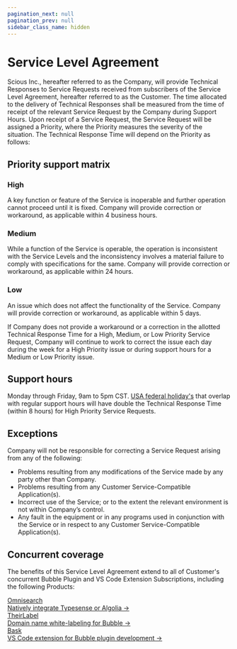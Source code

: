 ```yaml
---
pagination_next: null
pagination_prev: null
sidebar_class_name: hidden
---
```


# Service Level Agreement

Scious Inc., hereafter referred to as the Company, will provide Technical Responses to Service Requests received from subscribers of the Service Level Agreement, hereafter referred to as the Customer. The time allocated to the delivery of Technical Responses shall be measured from the time of receipt of the relevant Service Request by the Company during Support Hours. Upon receipt of a Service Request, the Service Request will be assigned a Priority, where the Priority measures the severity of the situation. The Technical Response Time will depend on the Priority as follows:

## Priority support matrix

### High

A key function or feature of the Service is inoperable and further operation cannot proceed until it is fixed. Company will provide correction or workaround, as applicable within 4 business hours.

### Medium

While a function of the Service is operable, the operation is inconsistent with the Service Levels and the inconsistency involves a material failure to comply with specifications for the same. Company will provide correction or workaround, as applicable within 24 hours.

### Low

An issue which does not affect the functionality of the Service. Company will provide correction or workaround, as applicable within 5 days.

If Company does not provide a workaround or a correction in the allotted Technical Response Time for a High, Medium, or Low Priority Service Request, Company will continue to work to correct the issue each day during the week for a High Priority issue or during support hours for a Medium or Low Priority issue.

## Support hours

Monday through Friday, 9am to 5pm CST. [USA federal holiday's](https://www.opm.gov/policy-data-oversight/pay-leave/federal-holidays) that overlap with regular support hours will have double the Technical Response Time (within 8 hours) for High Priority Service Requests.

## Exceptions

Company will not be responsible for correcting a Service Request arising from any of the following:

- Problems resulting from any modifications of the Service made by any party other than Company.
- Problems resulting from any Customer Service-Compatible Application(s).
- Incorrect use of the Service; or to the extent the relevant environment is not within Company’s control.
- Any fault in the equipment or in any programs used in conjunction with the Service or in respect to any Customer Service-Compatible Application(s).

## Concurrent coverage

The benefits of this Service Level Agreement extend to all of Customer's concurrent Bubble Plugin and VS Code Extension Subscriptions, including the following Products:

<nav className="pagination-nav">
  <div className="pagination-nav__item pagination-nav__item--next">
    <a className="pagination-nav__link" href="omnisearch/latest">
      <div className="pagination-nav__sublabel">Omnisearch</div>
      <div className="pagination-nav__label">Natively integrate Typesense or Algolia →</div>
    </a>
  </div> 
  <div className="pagination-nav__item pagination-nav__item--next">
    <a className="pagination-nav__link" href="TheirLabel/latest">
      <div className="pagination-nav__sublabel">TheirLabel</div>
      <div className="pagination-nav__label">Domain name white-labeling for Bubble →</div>
    </a>
  </div>
  <div className="pagination-nav__item pagination-nav__item--next">
    <a className="pagination-nav__link" href="bask/latest">
      <div className="pagination-nav__sublabel">Bask</div>
      <div className="pagination-nav__label">VS Code extension for Bubble plugin development →</div>
    </a>
  </div> 
</nav>
